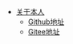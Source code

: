 <!-- _navbar.md -->

* [关于本人](https://github.com/dream-colors) 
  * [Github地址](https://github.com/dream-colors)
  * [Gitee地址](https://gitee.com/dreamcolors)